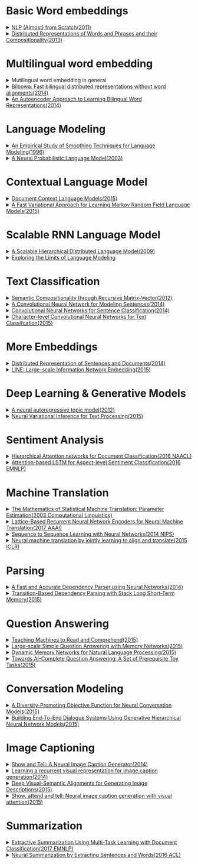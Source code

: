 # Basic Word embeddings
<details>
<summary>
<a href="http://www.jmlr.org/papers/volume12/collobert11a/collobert11a.pdf">NLP (Almost) from Scratch(2011)</a>
</summary>

- Contributions
  - Neural-Net based general framework which is applicable to variety of NLP tasks
    - POS tagging, chunking, NER, Seman\tic role labeling, Parsing, Anaphora resolution, word-sense disambiguation, ...

- Fully-supervised approach
  - Features for words are extracted
  - Embed the words to a latent vector space(word feature space).
  - Learn higher level features from the latent vector inputs.
  - Train to maximize the log-likelihood of training corpus

- Semi-supervised approach
  - Learn language models from a large-scale unlabeled data
  - Transfer Learning: Initialize the the word embeddings for supervised learning, using the parameters learned from unsupervised language models.

- Reference:
</details>
<details>
<summary>
<a href="http://papers.nips.cc/paper/5021-distributed-representations-of-words-and-phrases-and-their-compositionality.pdf">Distributed Representations of Words and Phrases and their Compositionality(2013)</a>
</summary>

- Contribution
  - Efficient learning algorthm for word embedding tasks, using
    - Skip-gram
    - Negative Sampling
    - Subsampling
  - Good performance in semantic & syntatic analogy tasks

- How it works
  - Negative Sampling: Learn word embeddings so that the embeddings can be used to discriminate the words from the training corpus against the noise words.
  - Subsampling: during training, ignore frequent words by a certain probability(somewhat similar to dropouts)

- Notes
  - In general, CBOW model is faster to train.
  - In general, Skip-gram model shows decent performance for all tasks, relative to the CBOW model.

- Limitations
  - One word, one embedding -> polysemy, or global word context is ignored
  - Cannot utilize the morphological information well: car != cars
</details>



# Multilingual word embedding
<details>
<summary>Mutilingual word embedding in general</summary>

- Motivation for Multilingual word embedding
  - Goal: Learns word embeddings that can generalize over *different languages* and *different  NLP tasks*
  - Why it is needed: For Transfer Learning. Labeled text data is abundant for only few languages(e.g. English), so it may be a good idea to transfer the representations from the languages with abundant labeled text data to the languages with scarce text data for a NLP task.
</details>

<details>
<summary>
<a href="https://arxiv.org/abs/1410.2455">Bilbowa: Fast bilingual distributed representations without word alignments(2014)</a>
</summary>

- Previous Approaches
  - Offline Alignment: Learn word embeddings for each languages separately, and learn the projection from one language to the other. The quality of a generalized projection is questionable.
  - Parallel-Only: Train word embeddings simultaneously for both languages, using only the training sentences that can be aligned in parallel. Only utilizes limited amount of data.
  - Jointly-Trained: Train monolingual word embeddings with cross-lingual penalized loss function. Slow to train.
- How it works
  - Takes the Jointly Trained Approach, with the following modifications:
    - Replaces softmax objective with the noise-contrastive objective(as in word2vec)
    - Sampling algorithm to approximate the cross-lingual loss
- Contributions
  - Enhances the training speed using the Jointly-Trained Approach
- Limitations
  - Still slow
  - Tested only on English-German, English-Spanish pairs
</details>

<details>
<summary>
<a href="https://papers.nips.cc/paper/5270-an-autoencoder-approach-to-learning-bilingual-word-representations.pdf">An Autoencoder Approach to Learning Bilingual Word Representations(2014)</a>
</summary>

- How it works
  - Uses Autoencoder to obtain latent representation of bilingual representation of words
  - A bag-of-words in language $A$ will be reconstructed to the corresponding bag-of-words in another language $B$
- vs Bilbowa
  - Nonlinear transformation of inputs
- Limitations
  - Evaluated on the limited dataset.(EN-German)
</details>

# Language Modeling
<details>
<summary>
<a href="http://aclweb.org/anthology/P96-1041">An Empirical Study of Smoothing Techniques for Language Modeling(1996)</a>
</summary>

- Motivation: Limitations of traditional discrete n-gram based Language Models
  - n-gram based discrete word representation suffers from the **curse of dimensionality**
    - $\left| V \right|$ is often very large, so word counts are often very sparse with many zero entries
    - Too many parameters(probabilities) to learn, because of the high dimensionality
    - Generalizes poorly: a small change in a discrete variable may result in a dramatic impact on the estimation.
  - Smoothing techniques mitigate the problem to a certain degree.
- Contribution
  - Empirical Comparison between various smoothing methods for **n-gram based discrete, count-based statistical language models**
  - Proposes two new smoothing methods that works quite well
- Summary
  - Katz smoothing, Jelinek-Mercer Smoothing works well
  - New methods proposed in the paper(one-count, average-count) also works well
</details>

<details>
<summary>
<a href="http://www.jmlr.org/papers/volume3/bengio03a/bengio03a.pdf">A Neural Probabilistic Language Model(2003)</a>
</summary>

- Contributions
  - Proposes **distributed representation of words** to tackle the **curse of dimensionality** for discrete n-gram based language models
  - Learns both the pdf for word distributions and the distributed representations of words in linear time.
- How it works
  - Represent each words by **latent feature vectors**, so that similar words can have similar representations.
  - **Use Neural Networks to map the feature vectors to logits**, and output the word probabilities by letting the logits pass through another softmax layer.
    $$
    \begin{eqnarray}
    &\hat{P}(w_t|w_{t-1},...,w_{t-n+1})=\frac{e^{y_{w_t}}}{\sum_{i=1}^{|V|}{e^{y_i}}}\\
    &y=nn(v(w_{t-1}),...,v(w_{t-n+1});\theta)\in\mathbb{R}^{|V|}\\
    &y_i:\text{logit of the i-th word, given }w_{t-1},...,w_{t-n+1}\\
    &nn:\text{a neural network}\\
    &v(w_t):\text{distributed representation of }w_t
    \end{eqnarray}
    $$
  - Optimizes the training corpus log-likelihood using SGD
- Limitations
  - Slow to train(at 2003)
  - Context length should be fixed
</details>

# Contextual Language Model
<details>
<summary>
<a href="https://arxiv.org/pdf/1511.03962.pdf">Document Context Language Models(2015)</a>
</summary>

- Problems with Previous Language Models
  - Neural Language Models(Bengio et al. 2003): supports only fixed-length context
  - Recurrent Neural Network Language Models(2010)
    - pros: Possible to condition on contexts of arbitrary length
    - cons
      - **Document-level context is ignored**: Context scope is limited to sentence-level, so information from the previous sentences are ignored.
      - Problems with learning document-level context in conventional RNNLMs
        - Conventonal RNNLMs learn Language Models on documents by regarding the whole document as a single sentence.
        - Information decay:  In this case, meaningful document-level information fail to survive for a long time.
        - Difficulty in learning: Since the whole document is feeded as an input, RNNLMs should deal with with many time steps when learning.
- Document Context Language Models
  - Contributions
    - Incorporates the information from a previous setence as a context to the following sentence.
    - 'Short-circuit' approach: Feed the information from a previous sentence **directly** to the LSTM layers that processes the current sentence.
</details>

<details>
<summary>
<a href="http://proceedings.mlr.press/v37/jernite15.pdf">A Fast Variational Approach for Learning Markov Random Field Language Models(2015)</a>
</summary>

- Contributions
  - Proposes an Efficient Variational Inference Algorithm for MRF-based Language Models
- vs Neural Language Models
  - MRF LM optimizes the **global** data likelihood, given the order $K$ for the Markov Sequence Model. In contrast, Neural LMs try to extract one token at a time, and optimizes only locally.
  - Each words(nodes) connect to their $K$ neighbors. The $K$ neighbors of a word is defined as the context of the word.
</details>

# Scalable RNN Language Model
<details>
<summary>
<a href="https://papers.nips.cc/paper/3583-a-scalable-hierarchical-distributed-language-model.pdf">A Scalable Hierarchical Distributed Language Model(2009)</a>
</summary>
</details>

<details>
<summary>
<a href="https://arxiv.org/abs/1602.02410">Exploring the Limits of Language Modeling</a>
</summary>
</details>

# Text Classification
<details>
<summary>
<a href="https://nlp.stanford.edu/pubs/SocherHuvalManningNg_EMNLP2012.pdf">Semantic Compositionality through Recursive Matrix-Vector(2012)</a>
</summary>

- Contributions
  - Matrix-vector representation of words + Recursive Neural Networks for semantic compositionality.
  - Showed to work well for:
    - learning compositionality for adverb-adjective pairs
    - learning boolean operators of propositional logic
    - sentiment detection
    - learning the semantic relationships between words
- How it works
  - Matrix-vector representation of words
    - Definition of compositionality
      - The ability to learn vector representations for various types of phrases and sentences of arbitrary length.
    - In terms of semantic compositionality, each words have two roles:
      - operand/constituent
        - a word(or a phrase) has a semantic meaning in itself.
        - to express this role as an operand, a vector is attached to a word.
      - operator
        - a word(or a phrase) will change the meaning of nearby words
        - to express this role as an operator, a matrix(linear transformation) is attached to a word.
  - Recursive Neural Networks
    - Split the inputs using a parse tree, and recursively composes the nodes using nonlinear transformations. i.e. applying recursive neural network on the nodes in a parse tree.
- Limitations
  - The performance is highly dependent on the parser.
  - Too many parameters to learn
  - Bias toward the topmost nodes in the parse tree
</details>

<details>
<summary>
<a href="http://www.aclweb.org/anthology/P14-1062">A Convolutional Neural Network for Modeling Sentences(2014)</a>
</summary>

- Contributions
  - Proposes DCNN, which automatically learns semantic/syntatic compositionality
  - DCNN automatically learns the feature graph, and does not rely on external parse tree.
- Related Model: Max-TDNN
  - Pros
    - Sensitive to word orders
    - Independent of external word features(e.g. parse tree)
  - Weaknesses
    - Narrow-type convolution: words at the margins are largely neglected
    - Max-pooling: the order of feature occurences is ignored-
- How it works
  - A **Feature Map** is defined as the follows:
    - Wide-type convolution: mitigates the problem of words at the margin being neglected.
    - k-max pooling
      - (fixed)k-max pooling on the input layer
        - for a given sequence, accept only the top-k values as the output
        - the input to the intermediate layers will be independent of the length of the input sentences
      - Dynamic k-max pooling on the intermediate layers
        - k is a function of the input sentence length
    - Nonlinear transformation
  - Mutiple Feature Maps are stacked to form a DCNN model
- Properties
  - Sensitive to the word orders
  - **Convolution and pooling layers automatically build internal feature graphs over each inputs**
  - k-max pooling allows to draw features from words located relatively far from each other
</details>

<details>
<summary>
<a href="http://emnlp2014.org/papers/pdf/EMNLP2014181.pdf">Convolutional Neural Networks for Sentence Classification(2014)</a>
</summary>

- Contribution
  - Empirical evaluation of word-level CNNs for text classification tasks based on pretrained word embeddings(word2vec, Mikolov 2013).
- How it works
  - Comparison of CNN text classification models under various settings
    - Models
      - CNN + weight updates with random initialization
      - CNN + static pretrained word embeddings
      - CNN + pretrained word embeddings + fine tuning
      - CNN + fined-tuned word embeddings + pretrained word embeddings
  - CNNs + pretrained vectors + regularization(dropout, l2 regularization)
- Results
  - CNN text classifiers that leverage the pretrained vectors show state-of-the-art results in general, even without much tuning.
</details>

<details>
<summary>
<a href="https://arxiv.org/abs/1509.01626">Character-level Convolutional Neural Networks for Text Classifcation(2015)</a>
</summary>

- Contribution
  - First character-level CNN model for text classification
  - Comparable accuracy to traditional models, even without explicit features
- Limitations
  - Classification accuracy is somewhat questionable
</details>

# More Embeddings
<details>
<summary>
<a href="https://cs.stanford.edu/~quocle/paragraph_vector.pdf">Distributed Representation of Sentences and Documents(2014)</a>
</summary>

- Motivation
  - Traditional representations have drawbacks
    - BOW: word order is lost
    - Bag-Of-ngrams: word order is only preserved within short context, data sparsity and high dimensionality
- Contribution
  - An unsupervised model for learning representations for a sentence/paragraph that can predict words in a sentence/paragraph
- How it works
  - paragraph vectors are unique among paragraphs
  - word vectors are shared
  - paragraph vectors are learned so that it can predict the sampled words in the corresponding paragraphs well(just like word2vec)
- Limitation
</details>

<details>
<summary>
<a href="https://arxiv.org/pdf/1503.03578.pdf">LINE: Large-scale Information Network Embedding(2015)</a>
</summary>

- Contributions
  - Scalable Network Network Embedding algorithm that considers both 1st order and 2nd order proximity of a network.
- Proximity
  - 1st order proximity: Measures the direct connectedness between nodes
  - 2nd order proximity: Measures the shared neighborhood structures
- Applications
  - Word embedding: word networks constructed from a corpus
  - Social network
- Limitations
  - Loose integration of 1st & 2nd order proximities: The paper naively concatenates the network embeddings learnt seperately from optimizing each objectives.
  - Single-layer embedding
- Possible Improvements
  - Tighter integration of the learning objectives and parameters, using MRF formulation together with Variational Inference, maybe?
  - Multi-layer embedding
</details>

# Deep Learning & Generative Models
<details>
<summary>
<a href="https://papers.nips.cc/paper/4613-a-neural-autoregressive-topic-model.pdf">A neural autoregressive topic model(2012)</a>
</summary>

- Motivations
  - Replicated Softmax, a generalization of RBMs to model topics, was too slow to train on documents.
- Contributions
  - Low-computational complexity generative model for topic modelling
- How it works
  - Modifies the structure of the Replicated Softmax to lower the computational complexity
  - Feedforward structure, where each conditional probability is computed by a tree of binary logistic regressions.
  - Borrows some structure from NADE to obtain an efficient way to share the hidden layer parameters across the conditionals.

</details>

<details>
<summary>
<a href="https://arxiv.org/pdf/1511.06038.pdf">Neural Variational Inference for Text Processing(2015)</a>
</summary>

- Motivation
  - Traditional generative models were either too computationally heavy(MCMC), or too biased(Variational Inference)
- Contributions
  - VAE approach to Topic Modeling
- Why it works well
  - Latent variables give the ability to sum over all the possibilites in terms of semantics. i.e. Latent variables mitigates the overfitting.
</details>

# Sentiment Analysis
<details>
<summary>
<a href="https://www.cs.cmu.edu/~diyiy/docs/naacl16.pdf">Hierarchical Attention networks for Document Classification(2016 NAACL)</a>
</summary>

- Contributions
  - Bottom-up compositional model for modeling document hierarchy
  - Exploits the attention mechanism to select important words & sentences that are importance for sentence & document representations
</details>

<details>
<summary>
<a href="https://aclweb.org/anthology/D16-1058">Attention-based LSTM for Aspect-level Sentiment Classification(2016 EMNLP)</a>
</summary>

- Contribution
  - First paper to use aspect embedding for sentiment classification task
  - Attention + LSTM + aspect embedding

- Different versions
  - version 1: Concatenate aspect embedding and hidden state vectors of LSTMs
  - version 2: Concatenate aspect embedding to the hidden states AND the inputs
</details>

# Machine Translation
<details>
<summary>
<a href="http://www.aclweb.org/anthology/J93-2003">The Mathematics of Statistical Machine Translation: Parameter Estimation(2003 Computational Linguistics)</a>
</summary>

- Contribution
  - Describes a General Framework on Machine Translations
  - 5 Models for Machine Translations are proposed

</details>

<details>
<summary>
<a href="https://arxiv.org/pdf/1609.07730.pdf">Lattice-Based Recurrent Neural Network Encoders for Neural Machine Translation(2017 AAAI)</a>
</summary>

- Contribution
  - Introduced the concept of "Word Lattice" to the Machine Translation field.
  - A useful solution to a language that is hard to tokenize(e.g. Chinese, Japanese)

- How it works
  - Overall structure follows that of [Bahdanau, 2015](https://arxiv.org/abs/1409.0473), except for how input is constructed.
  - Represents a sentence as a 'Word Lattice', where
    - a word lattice is a **DiGraph** $G(V,E)$, where
    - $V$ is a set of possible word boundaries
    - $E$ corresponds to a set of the following inputs from the departing vertex to the destination vertex:
      - input word $x_t$
      - hidden state $h_t$ that is produced from the RNN

- Limitations
  - Relys on external tokenizers
</details>

<details>
<summary>
<a href="https://papers.nips.cc/paper/5346-sequence-to-sequence-learning-with-neural-networks.pdf">Sequence to Sequence Learning with Neural Networks(2014 NIPS)</a>
</summary>

- Motivation
  - Many practical applications require a model that can handle a **variable-length input**.
  - Traditional DNNs could not handle variable-length inputs well

- Contribution
  - Introduction of RNN Encoder-Decoder structure, which can handle variable length input with RNNs.

- How it works
  - RNN Encoder-Decoder
    1. RNN encoder encodes the information from a variable-length input into a fixed-length vector
    2. RNN decoder decodes the information from the fixed-length vector to produce **variable-length outputs**
  - Reversing the input sequence
    - Somehow, reversing the input sequence seems to help the RNN encoder-decoder learn long-term dependencies better.

- Limitations
  - All information from input sequences should be squeezed into a fixed-length vector.
  - This problem is later mitigated by the **attention mechanism**
</details>

<details>
<summary>
<a href="https://arxiv.org/abs/1409.0473">Neural machine translation by jointly learning to align and translate(2015 ICLR)</a>
</summary>

- Motivation
  - A naive RNN encoder-decoder model had to squeeze all the information from an input sequence into a fixed-length vector
  - This problem prevented RNN encoder-decoder models from learning long-term dependencies well.

- Contribution
  - Introduced attention mechanism to NMT
  - An RNN encoder-decoder structure equipped with an attention mechanism to tackle NMT tasks effectively.

- How it works
  - Basic structure of the NMT is the same as the usual RNN encoder-decoder model
  - Unlike in the usual RNN encoder-decoder model, a context vector is produced for **every word** the model predicts, using attention mechanism.
  - During translation, attention mechanism decides which positions of an input sequence is important for producing each context vectors.

</details>

# Parsing
<details>
<summary>
<a href="https://cs.stanford.edu/~danqi/papers/emnlp2014.pdf">A Fast and Accurate Dependency Parser using Neural Networks(2014)</a>
</summary>
</details>

<details>
<summary>
<a href="http://www.cs.cmu.edu/~lingwang/papers/acl2015.pdf">Transition-Based Dependency Parsing with Stack Long Short-Term Memory(2015)</a>
</summary>
</details>

# Question Answering
<details>
<summary>
<a href="http://papers.nips.cc/paper/5945-teaching-machines-to-read-and-comprehend.pdf">Teaching Machines to Read and Comprehend(2015)</a>
</summary>
</details>

<details>
<summary>
<a href="https://arxiv.org/pdf/1506.02075.pdf">Large-scale Simple Question Answering with Memory Networks(2015)</a>
</summary>
</details>

<details>
<summary>
<a href="https://arxiv.org/pdf/1506.07285.pdf">Dynamic Memory Networks for Natural Language Processing(2015)</a>
</summary>
</details>

<details>
<summary>
<a href="https://arxiv.org/pdf/1502.05698.pdf">Towards AI-Complete Question Answering: A Set of Prerequisite Toy Tasks(2015)</a>
</summary>
</details>

# Conversation Modeling
<details>
<summary>
<a href="https://arxiv.org/pdf/1510.03055.pdf">A Diversity-Promoting Objective Function for Neural Conversation Models(2015)</a>
</summary>
</details>

<details>
<summary>
<a href="https://arxiv.org/pdf/1507.04808.pdf">Building End-To-End Dialogue Systems Using Generative Hierarchical Neural Network Models(2015)</a>
</summary>
</details>

# Image Captioning
<details>
<summary>
<a href="https://arxiv.org/pdf/1411.4555.pdf">Show and Tell: A Neural Image Caption Generator(2014)</a>
</summary>


</details>

<details>
<summary>
<a href="https://arxiv.org/pdf/1411.5654.pdf">Learning a recurrent visual representation for image caption generation(2014)</a>
</summary>
</details>

<details>
<summary>
<a href="https://cs.stanford.edu/people/karpathy/cvpr2015.pdf">Deep Visual-Semantic Alignments for Generating Image Descriptions(2015)</a>
</summary>
</details>

<details>
<summary>
<a href="https://arxiv.org/pdf/1502.03044.pdf">Show, attend and tell: Neural image caption generation with visual attention(2015)</a>
</summary>
</details>

# Summarization
<details>
<summary>
<a href="http://aclweb.org/anthology/D17-1222">Extractive Summarization Using Multi-Task Learning with Document Classification(2017 EMNLP)</a>
</summary>
</details>

<details>
<summary>
<a href="http://www.aclweb.org/anthology/P16-1046">Neural Summarization by Extracting Sentences and Words(2016 ACL)</a>
</summary>
</details>
